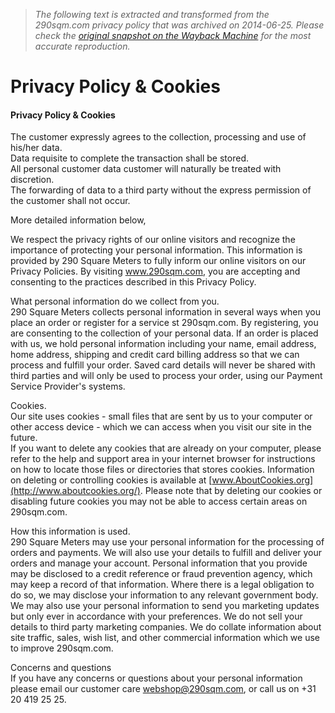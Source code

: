 > *The following text is extracted and transformed from the 290sqm.com privacy policy that was archived on 2014-06-25. Please check the [original snapshot on the Wayback Machine](https://web.archive.org/web/20140625071259id_/https%3A//290sqm.com/Privacy_Policy_and_Cookies) for the most accurate reproduction.*

# Privacy Policy & Cookies

#### Privacy Policy & Cookies

The customer expressly agrees to the collection, processing and use of his/her data.  
Data requisite to complete the transaction shall be stored.  
All personal customer data customer will naturally be treated with discretion.  
The forwarding of data to a third party without the express permission of the customer shall not occur.

More detailed information below,

We respect the privacy rights of our online visitors and recognize the importance of protecting your personal information. This information is provided by 290 Square Meters to fully inform our online visitors on our Privacy Policies. By visiting www.290sqm.com, you are accepting and consenting to the practices described in this Privacy Policy.

What personal information do we collect from you.  
290 Square Meters collects personal information in several ways when you place an order or register for a service st 290sqm.com. By registering, you are consenting to the collection of your personal data. If an order is placed with us, we hold personal information including your name, email address, home address, shipping and credit card billing address so that we can process and fulfill your order. Saved card details will never be shared with third parties and will only be used to process your order, using our Payment Service Provider's systems.

Cookies.  
Our site uses cookies - small files that are sent by us to your computer or other access device - which we can access when you visit our site in the future.  
If you want to delete any cookies that are already on your computer, please refer to the help and support area in your internet browser for instructions on how to locate those files or directories that stores cookies. Information on deleting or controlling cookies is available at [www.AboutCookies.org](http://www.aboutcookies.org/). Please note that by deleting our cookies or disabling future cookies you may not be able to access certain areas on 290sqm.com.

How this information is used.  
290 Square Meters may use your personal information for the processing of orders and payments. We will also use your details to fulfill and deliver your orders and manage your account. Personal information that you provide may be disclosed to a credit reference or fraud prevention agency, which may keep a record of that information. Where there is a legal obligation to do so, we may disclose your information to any relevant government body. We may also use your personal information to send you marketing updates but only ever in accordance with your preferences. We do not sell your details to third party marketing companies. We do collate information about site traffic, sales, wish list, and other commercial information which we use to improve 290sqm.com.

Concerns and questions  
If you have any concerns or questions about your personal information please email our customer care webshop@290sqm.com, or call us on +31 20 419 25 25.
